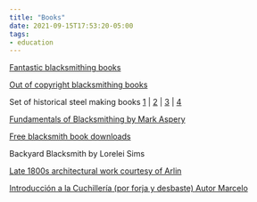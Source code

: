 ```yaml
---
title: "Books"
date: 2021-09-15T17:53:20-05:00
tags:
- education
---
```


[Fantastic blacksmithing books](https://bluemoonpress.org/index.php/?SID=rjmcmdmu04jvtjqncl7l14aqo2)

[Out of copyright blacksmithing books](https://www.reddit.com/r/Blacksmith/comments/38uxe7/free_google_play_blacksmith_books/)

Set of historical steel making books [1](http://archive.org/search.php?query=creator%3A%22Overman%2C%20Frederick%2C%201803-1852%22) | [2](https://books.google.com/books?vid=086KoyDi4UgMie-bccG&id=RfgJAAAAIAAJ&hl=en) | [3](https://books.google.com/books?vid=086KoyDi4UgMie-bccG&id=RfgJAAAAIAAJ&hl=en) | [4](https://books.google.com/books?id=EQsKAAAAIAAJ)

[Fundamentals of Blacksmithing by Mark Aspery](http://www.markaspery.com/School_of_Blacksmithing/Book_1.html)

[Free blacksmith book downloads](http://www.bamsite.org/books/books.html)

Backyard Blacksmith by Lorelei Sims

[Late 1800s architectural work courtesy of Arlin](https://cdn.discordapp.com/attachments/292897034606870530/455924242521915404/architecturalwro00kentuoft.pdf)

[Introducción a la Cuchillería (por forja y desbaste) Autor Marcelo](https://drive.google.com/file/d/1SJH65p0jgq0FBAO0mYDb17YI4Xzbw_QJ/view?usp=sharing)
